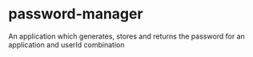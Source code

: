 # password-manager
An application which generates, stores and returns the password for an application and userId combination
